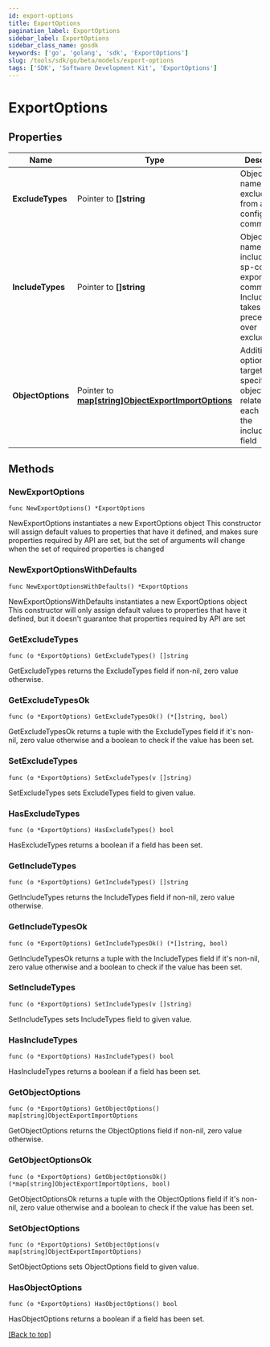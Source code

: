 ```yaml
---
id: export-options
title: ExportOptions
pagination_label: ExportOptions
sidebar_label: ExportOptions
sidebar_class_name: gosdk
keywords: ['go', 'golang', 'sdk', 'ExportOptions'] 
slug: /tools/sdk/go/beta/models/export-options
tags: ['SDK', 'Software Development Kit', 'ExportOptions']
---
```


# ExportOptions

## Properties

Name | Type | Description | Notes
------------ | ------------- | ------------- | -------------
**ExcludeTypes** | Pointer to **[]string** | Object type names to be excluded from an sp-config export command. | [optional] 
**IncludeTypes** | Pointer to **[]string** | Object type names to be included in an sp-config export command. IncludeTypes takes precedence over excludeTypes. | [optional] 
**ObjectOptions** | Pointer to [**map[string]ObjectExportImportOptions**](ObjectExportImportOptions) | Additional options targeting specific objects related to each item in the includeTypes field | [optional] 

## Methods

### NewExportOptions

`func NewExportOptions() *ExportOptions`

NewExportOptions instantiates a new ExportOptions object
This constructor will assign default values to properties that have it defined,
and makes sure properties required by API are set, but the set of arguments
will change when the set of required properties is changed

### NewExportOptionsWithDefaults

`func NewExportOptionsWithDefaults() *ExportOptions`

NewExportOptionsWithDefaults instantiates a new ExportOptions object
This constructor will only assign default values to properties that have it defined,
but it doesn't guarantee that properties required by API are set

### GetExcludeTypes

`func (o *ExportOptions) GetExcludeTypes() []string`

GetExcludeTypes returns the ExcludeTypes field if non-nil, zero value otherwise.

### GetExcludeTypesOk

`func (o *ExportOptions) GetExcludeTypesOk() (*[]string, bool)`

GetExcludeTypesOk returns a tuple with the ExcludeTypes field if it's non-nil, zero value otherwise
and a boolean to check if the value has been set.

### SetExcludeTypes

`func (o *ExportOptions) SetExcludeTypes(v []string)`

SetExcludeTypes sets ExcludeTypes field to given value.

### HasExcludeTypes

`func (o *ExportOptions) HasExcludeTypes() bool`

HasExcludeTypes returns a boolean if a field has been set.

### GetIncludeTypes

`func (o *ExportOptions) GetIncludeTypes() []string`

GetIncludeTypes returns the IncludeTypes field if non-nil, zero value otherwise.

### GetIncludeTypesOk

`func (o *ExportOptions) GetIncludeTypesOk() (*[]string, bool)`

GetIncludeTypesOk returns a tuple with the IncludeTypes field if it's non-nil, zero value otherwise
and a boolean to check if the value has been set.

### SetIncludeTypes

`func (o *ExportOptions) SetIncludeTypes(v []string)`

SetIncludeTypes sets IncludeTypes field to given value.

### HasIncludeTypes

`func (o *ExportOptions) HasIncludeTypes() bool`

HasIncludeTypes returns a boolean if a field has been set.

### GetObjectOptions

`func (o *ExportOptions) GetObjectOptions() map[string]ObjectExportImportOptions`

GetObjectOptions returns the ObjectOptions field if non-nil, zero value otherwise.

### GetObjectOptionsOk

`func (o *ExportOptions) GetObjectOptionsOk() (*map[string]ObjectExportImportOptions, bool)`

GetObjectOptionsOk returns a tuple with the ObjectOptions field if it's non-nil, zero value otherwise
and a boolean to check if the value has been set.

### SetObjectOptions

`func (o *ExportOptions) SetObjectOptions(v map[string]ObjectExportImportOptions)`

SetObjectOptions sets ObjectOptions field to given value.

### HasObjectOptions

`func (o *ExportOptions) HasObjectOptions() bool`

HasObjectOptions returns a boolean if a field has been set.


[[Back to top]](#) 



